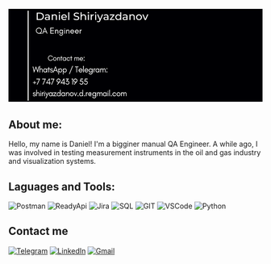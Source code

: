 ![Header](https://github.com/ExcusezM01/ExcusezM01/blob/main/assets/Screenshot_2.png) 

## About me:
Hello, my name is Daniel! I'm a bigginer manual QA Engineer. A while ago, I was involved in testing measurement instruments in the oil and gas industry and visualization systems.

## Laguages and Tools:
![Postman](https://img.shields.io/badge/-POSTMAN-cccccc?style=for-the-badge&logo=postman)
![ReadyApi](https://img.shields.io/badge/-ReadyAPI-ffcc00?style=for-the-badge&logo=ReadyAPI) 
![Jira](https://img.shields.io/badge/-jira-ffffff?style=for-the-badge&logo=jira&logoColor=00ccff)
![SQL](https://img.shields.io/badge/-SQL-333333?style=for-the-badge&logo=MYSQL&logoColor=0066ff)
![GIT](https://img.shields.io/badge/-GIT-333333?style=for-the-badge&logo=GIT&logoColor=0066ff)
![VSCode](https://img.shields.io/badge/-VSCode-0099ff?style=for-the-badge&logo=&logoColor=0066ff)
![Python](https://img.shields.io/badge/-Python-ffff66?style=for-the-badge&logo=python)

## Contact me
[![Telegram](https://img.shields.io/badge/-Telegram-333333?style=for-the-badge&logo=telegram)](https://t.me/excusez_mo1)
[![LinkedIn](https://img.shields.io/badge/-LinkedIn-333333?style=for-the-badge&logo=Linkedin&logoColor=0066ff)](https://www.linkedin.com/in/daniel-shiriyazdanov-395228228/)
[![Gmail](https://img.shields.io/badge/-Gmail-333333?style=for-the-badge&logo=Gmail&logoColor=cc000)](mailto:shiriyazdanov.d.r@gmail.com)
